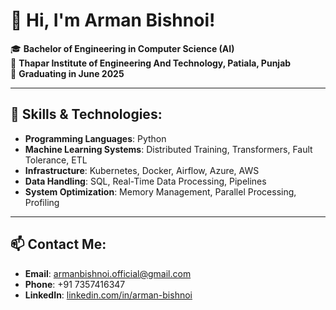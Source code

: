 # 👋 Hi, I'm Arman Bishnoi!

🎓 **Bachelor of Engineering in Computer Science (AI)**  
📍 **Thapar Institute of Engineering And Technology, Patiala, Punjab**  
📅 **Graduating in June 2025**

---

## 🔧 Skills & Technologies:
- **Programming Languages**: Python
- **Machine Learning Systems**: Distributed Training, Transformers, Fault Tolerance, ETL
- **Infrastructure**: Kubernetes, Docker, Airflow, Azure, AWS
- **Data Handling**: SQL, Real-Time Data Processing, Pipelines
- **System Optimization**: Memory Management, Parallel Processing, Profiling

---

## 📫 Contact Me:
- **Email**: armanbishnoi.official@gmail.com  
- **Phone**: +91 7357416347  
- **LinkedIn**: [linkedin.com/in/arman-bishnoi](https://linkedin.com/in/arman-bishnoi)
